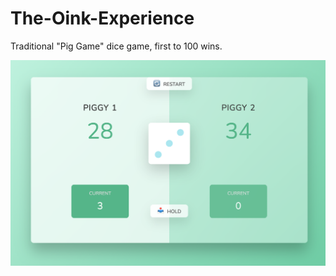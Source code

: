 # The-Oink-Experience

Traditional "Pig Game" dice game, first to 100 wins.

![Image of dice game](for_portfolio/game_pic2.png)
